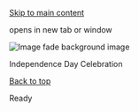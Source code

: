 [Skip to main content](https://www.pittsburghpa.gov/Recreation-Events/Special-Events/Independence-Day-Celebration/Independence-Day-Celebration#main-content)

opens in new tab or window

![Image fade background image](https://www.pittsburghpa.gov/files/assets/city/v/1/special-events/independence-day/bg.jpg)

Independence Day Celebration

[Back to top](https://www.pittsburghpa.gov/Recreation-Events/Special-Events/Independence-Day-Celebration/Independence-Day-Celebration#body-top)

Ready
